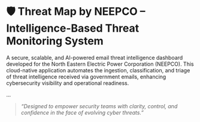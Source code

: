 # 🛡️ Threat Map by NEEPCO – Intelligence-Based Threat Monitoring System

A secure, scalable, and AI-powered email threat intelligence dashboard developed for the North Eastern Electric Power Corporation (NEEPCO). This cloud-native application automates the ingestion, classification, and triage of threat intelligence received via government emails, enhancing cybersecurity visibility and operational readiness.

...

> _“Designed to empower security teams with clarity, control, and confidence in the face of evolving cyber threats.”_
